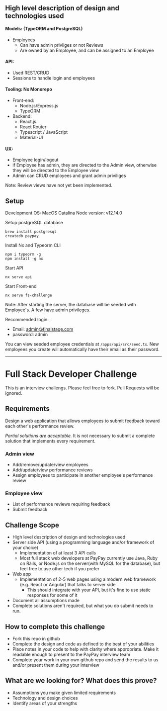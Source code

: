 ## High level description of design and technologies used
#### Models: (TypeORM and PostgreSQL)
  - Employees
    - Can have admin privliges or not
  Reviews
    - Are owned by an Employee, and can be assigned to an Employee
    
#### API:
- Used REST/CRUD
- Sessions to handle login and employees

#### Tooling: Nx Monorepo
- Front-end:
  - Node.js/Express.js
  - TypeORM 
- Backend: 
  - React.js
  - React Router
  - Typescript / JavaScript
  - Material-UI
    
#### UX:
- Employee login/logout
- if Employee has admin, they are directed to the Admin view, otherwise they will be directed to the Employee view
- Admin can CRUD employees and grant admin priviliges

Note: Review views have not yet been implemented.

## Setup
Development OS: MacOS Catalina
Node version: v12.14.0

Setup postgreSQL database
```
brew install postgresql
createdb paypay
```

Install Nx and Typeorm CLI
```
npm i typeorm -g
npm install -g nx
```

Start API
```
nx serve api
```

Start Front-end
```
nx serve fs-challenge
```

Note: After starting the server, the database will be seeded with
Employee's. A few have admin privileges.

Recommended login: 
  - Email: admin@finalstage.com
  - password: admin

You can view seeded employee credentials at `/apps/api/src/seed.ts`.
New employees you create will automatically have their email as their password.

---

# Full Stack Developer Challenge
This is an interview challengs. Please feel free to fork. Pull Requests will be ignored.

## Requirements
Design a web application that allows employees to submit feedback toward each other's performance review.

*Partial solutions are acceptable.*  It is not necessary to submit a complete solution that implements every requirement.

### Admin view
* Add/remove/update/view employees
* Add/update/view performance reviews
* Assign employees to participate in another employee's performance review

### Employee view
* List of performance reviews requiring feedback
* Submit feedback

## Challenge Scope
* High level description of design and technologies used
* Server side API (using a programming language and/or framework of your choice)
  * Implementation of at least 3 API calls
  * Most full stack web developers at PayPay currently use Java, Ruby on Rails, or Node.js on the server(with MySQL for the database), but feel free to use other tech if you prefer
* Web app
  * Implementation of 2-5 web pages using a modern web framework (e.g. React or Angular) that talks to server side
    * This should integrate with your API, but it's fine to use static responses for some of it 
* Document all assumptions made
* Complete solutions aren't required, but what you do submit needs to run.

## How to complete this challenge
* Fork this repo in github
* Complete the design and code as defined to the best of your abilities
* Place notes in your code to help with clarity where appropriate. Make it readable enough to present to the PayPay interview team
* Complete your work in your own github repo and send the results to us and/or present them during your interview

## What are we looking for? What does this prove?
* Assumptions you make given limited requirements
* Technology and design choices
* Identify areas of your strengths
